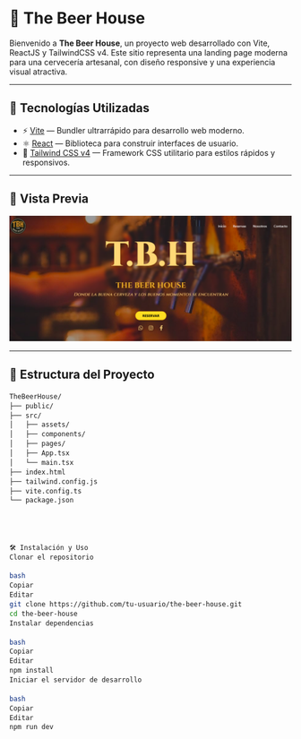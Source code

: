 # 🍻 The Beer House

Bienvenido a **The Beer House**, un proyecto web desarrollado con Vite, ReactJS y TailwindCSS v4. Este sitio representa una landing page moderna para una cervecería artesanal, con diseño responsive y una experiencia visual atractiva.

---

## 🚀 Tecnologías Utilizadas

- ⚡️ [Vite](https://vitejs.dev/) — Bundler ultrarrápido para desarrollo web moderno.
- ⚛️ [React](https://react.dev/) — Biblioteca para construir interfaces de usuario.
- 🎨 [Tailwind CSS v4](https://tailwindcss.com/docs/installation) — Framework CSS utilitario para estilos rápidos y responsivos.

---

## 📸 Vista Previa
![screenshot](./public/screenshot.png)
 <!-- Asegúrate de agregar una captura de pantalla del proyecto -->

---

## 📁 Estructura del Proyecto

```bash
TheBeerHouse/
├── public/
├── src/
│   ├── assets/
│   ├── components/
│   ├── pages/
│   ├── App.tsx
│   └── main.tsx
├── index.html
├── tailwind.config.js
├── vite.config.ts
└── package.json




🛠️ Instalación y Uso
Clonar el repositorio

bash
Copiar
Editar
git clone https://github.com/tu-usuario/the-beer-house.git
cd the-beer-house
Instalar dependencias

bash
Copiar
Editar
npm install
Iniciar el servidor de desarrollo

bash
Copiar
Editar
npm run dev
